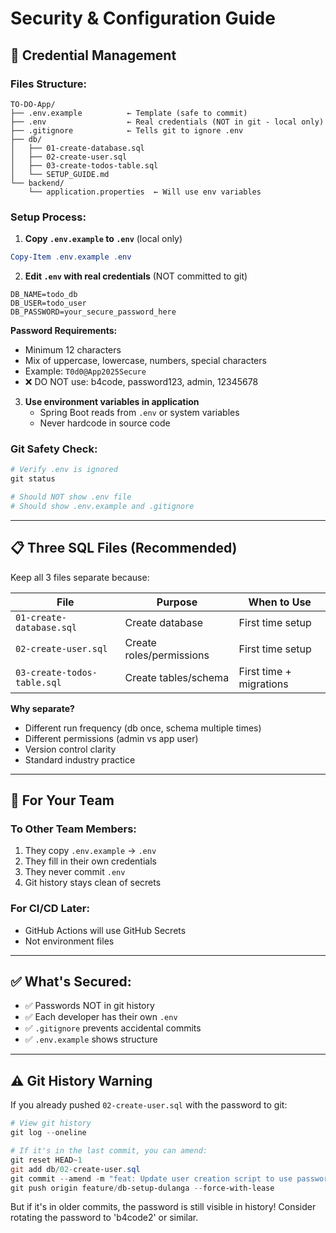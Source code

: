 # Security & Configuration Guide

## 🔐 Credential Management

### Files Structure:

```
TO-DO-App/
├── .env.example          ← Template (safe to commit)
├── .env                  ← Real credentials (NOT in git - local only)
├── .gitignore            ← Tells git to ignore .env
├── db/
│   ├── 01-create-database.sql
│   ├── 02-create-user.sql
│   ├── 03-create-todos-table.sql
│   └── SETUP_GUIDE.md
└── backend/
    └── application.properties  ← Will use env variables
```

### Setup Process:

1. **Copy `.env.example` to `.env`** (local only)
```powershell
Copy-Item .env.example .env
```

2. **Edit `.env` with real credentials** (NOT committed to git)
```
DB_NAME=todo_db
DB_USER=todo_user
DB_PASSWORD=your_secure_password_here
```

**Password Requirements:**
- Minimum 12 characters
- Mix of uppercase, lowercase, numbers, special characters
- Example: `T0d0@App2025Secure`
- ❌ DO NOT use: b4code, password123, admin, 12345678

3. **Use environment variables in application**
   - Spring Boot reads from `.env` or system variables
   - Never hardcode in source code

### Git Safety Check:

```powershell
# Verify .env is ignored
git status

# Should NOT show .env file
# Should show .env.example and .gitignore
```

---

## 📋 Three SQL Files (Recommended)

Keep all 3 files separate because:

| File | Purpose | When to Use |
|------|---------|-----------|
| `01-create-database.sql` | Create database | First time setup |
| `02-create-user.sql` | Create roles/permissions | First time setup |
| `03-create-todos-table.sql` | Create tables/schema | First time + migrations |

**Why separate?**
- Different run frequency (db once, schema multiple times)
- Different permissions (admin vs app user)
- Version control clarity
- Standard industry practice

---

## 🚀 For Your Team

### To Other Team Members:
1. They copy `.env.example` → `.env`
2. They fill in their own credentials
3. They never commit `.env`
4. Git history stays clean of secrets

### For CI/CD Later:
- GitHub Actions will use GitHub Secrets
- Not environment files

---

## ✅ What's Secured:

- ✅ Passwords NOT in git history
- ✅ Each developer has their own `.env`
- ✅ `.gitignore` prevents accidental commits
- ✅ `.env.example` shows structure

---

## ⚠️ Git History Warning

If you already pushed `02-create-user.sql` with the password to git:

```powershell
# View git history
git log --oneline

# If it's in the last commit, you can amend:
git reset HEAD~1
git add db/02-create-user.sql
git commit --amend -m "feat: Update user creation script to use password variables"
git push origin feature/db-setup-dulanga --force-with-lease
```

But if it's in older commits, the password is still visible in history!
Consider rotating the password to 'b4code2' or similar.

